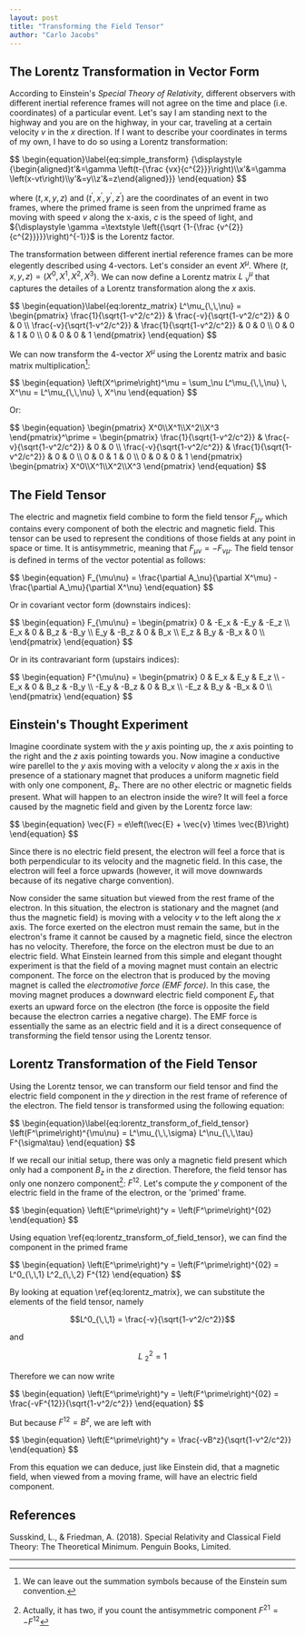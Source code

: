 ```yaml
---
layout: post
title: "Transforming the Field Tensor"
author: "Carlo Jacobs"
---
```


## The Lorentz Transformation in Vector Form
According to Einstein's _Special Theory of Relativity_,  different observers with different inertial reference frames will not agree on the time and place (i.e. coordinates) of a particular event. Let's say I am standing next to the highway and you are on the highway, in your car, traveling at a certain velocity $v$ in the $x$ direction. If I want to describe your coordinates in terms of my own, I have to do so using a Lorentz transformation:

<div class="equation">
$$
\begin{equation}\label{eq:simple_transform}
{\displaystyle {\begin{aligned}t'&=\gamma \left(t-{\frac {vx}{c^{2}}}\right)\\x'&=\gamma \left(x-vt\right)\\y'&=y\\z'&=z\end{aligned}}}
\end{equation}
$$
</div>

where $\left(t, x, y, z\right)$ and $\left(t^\prime, x^\prime, y^\prime, z^\prime\right)$ are the coordinates of an event in two frames, where the primed frame is seen from the unprimed frame as moving with speed $v$ along the x-axis, $c$ is the speed of light, and ${\displaystyle \gamma =\textstyle \left({\sqrt {1-{\frac {v^{2}}{c^{2}}}}}\right)^{-1}}$ is the Lorentz factor.

The transformation between different inertial reference frames can be more elegently described using 4-vectors. Let's consider an event $X^\mu$. Where $\left(t, x, y, z\right) = \left(X^0, X^1, X^2, X^3\right)$. We can now define a Lorentz matrix $L^\mu_{\,\,\nu}$ that captures the detailes of a Lorentz transformation along the $x$ axis.

<div class="equation">
$$
\begin{equation}\label{eq:lorentz_matrix}
L^\mu_{\,\,\nu} =
\begin{pmatrix}
\frac{1}{\sqrt{1-v^2/c^2}} & \frac{-v}{\sqrt{1-v^2/c^2}} & 0 & 0 \\
\frac{-v}{\sqrt{1-v^2/c^2}} & \frac{1}{\sqrt{1-v^2/c^2}} & 0 & 0 \\
0 & 0 & 1 & 0 \\
0 & 0 & 0 & 1
\end{pmatrix}
\end{equation}
$$
</div>

We can now transform the 4-vector $X^\mu$ using the Lorentz matrix and basic matrix multiplication[^1]:

<div class="equation">
$$
\begin{equation}
\left(X^\prime\right)^\mu = \sum_\nu L^\mu_{\,\,\nu} \, X^\nu = L^\mu_{\,\,\nu} \, X^\nu
\end{equation}
$$
</div>

Or:

<div class="equation">
$$
\begin{equation}
\begin{pmatrix}
X^0\\X^1\\X^2\\X^3
\end{pmatrix}^\prime
=
\begin{pmatrix}
\frac{1}{\sqrt{1-v^2/c^2}} & \frac{-v}{\sqrt{1-v^2/c^2}} & 0 & 0 \\
\frac{-v}{\sqrt{1-v^2/c^2}} & \frac{1}{\sqrt{1-v^2/c^2}} & 0 & 0 \\
0 & 0 & 1 & 0 \\
0 & 0 & 0 & 1
\end{pmatrix}
\begin{pmatrix}
X^0\\X^1\\X^2\\X^3
\end{pmatrix}
\end{equation}
$$
</div>

## The Field Tensor
The electric and magnetix field combine to form the field tensor $F_{\mu\nu}$ which contains every component of both the electric and magnetic field. This tensor can be used to represent the conditions of those fields at any point in space or time. It is antisymmetric, meaning that $F_{\mu\nu} = -F_{\nu\mu}$. The field tensor is defined in terms of the vector potential as follows:

<div class="equation">
$$
\begin{equation}
F_{\mu\nu} = \frac{\partial A_\nu}{\partial X^\mu} - \frac{\partial A_\mu}{\partial X^\nu}
\end{equation}
$$
</div>

Or in covariant vector form (downstairs indices):

<div class="equation">
$$
\begin{equation}
F_{\mu\nu} =
\begin{pmatrix}
0 & -E_x & -E_y & -E_z \\
E_x & 0 & B_z & -B_y \\
E_y & -B_z & 0 & B_x \\
E_z & B_y & -B_x & 0 \\
\end{pmatrix}
\end{equation}
$$
</div>

Or in its contravariant form (upstairs indices):

<div class="equation">
$$
\begin{equation}
F^{\mu\nu} =
\begin{pmatrix}
0 & E_x & E_y & E_z \\
-E_x & 0 & B_z & -B_y \\
-E_y & -B_z & 0 & B_x \\
-E_z & B_y & -B_x & 0 \\
\end{pmatrix}
\end{equation}
$$
</div>

## Einstein's Thought Experiment
Imagine coordinate system with the $y$ axis pointing up, the $x$ axis pointing to the right and the $z$ axis pointing towards you. Now imagine a conductive wire parellel to the $y$ axis moving with a velocity $v$ along the $x$ axis in the presence of a stationary magnet that produces a uniform magnetic field with only one component, $B_z$. There are no other electric or magnetic fields present. What will happen to an electron inside the wire? It will feel a force caused by the magnetic field and given by the Lorentz force law:

<div class="equation">
$$
\begin{equation}
\vec{F} = e\left(\vec{E} + \vec{v} \times \vec{B}\right)
\end{equation}
$$
</div>

Since there is no electric field present, the electron will feel a force that is both perpendicular to its velocity and the magnetic field. In this case, the electron will feel a force upwards (however, it will move downwards because of its negative charge convention).

Now consider the same situation but viewed from the rest frame of the electron. In this situation, the electron is stationary and the magnet (and thus the magnetic field) is moving with a velocity $v$ to the left along the $x$ axis. The force exerted on the electron must remain the same, but in the electron's frame it cannot be caused by a magnetic field, since the electron has no velocity. Therefore, the force on the electron must be due to an electric field. What Einstein learned from this simple and elegant thought experiment is that the field of a moving magnet must contain an electric component.
The force on the electron that is produced by the moving magnet is called the _electromotive force (EMF force)_. In this case, the moving magnet produces a downward electric field component $E_y$ that exerts an upward force on the electron (the force is opposite the field because the electron carries a negative charge). The EMF force is essentially the same as an electric field and it is a direct consequence of transforming the field tensor using the Lorentz tensor.

## Lorentz Transformation of the Field Tensor
Using the Lorentz tensor, we can transform our field tensor and find the electric field component in the $y$ direction in the rest frame of reference of the electron. The field tensor is transformed using the following equation:

<div class="equation">
$$
\begin{equation}\label{eq:lorentz_transform_of_field_tensor}
\left(F^\prime\right)^{\mu\nu} = L^\mu_{\,\,\sigma} L^\nu_{\,\,\tau} F^{\sigma\tau}
\end{equation}
$$
</div>

If we recall our initial setup, there was only a magnetic field present which only had a component $B_z$ in the $z$ direction. Therefore, the field tensor has only one nonzero component[^2]: $F^{12}$.
Let's compute the $y$ component of the electric field in the frame of the electron, or the 'primed' frame.

<div class="equation">
$$
\begin{equation}
\left(E^\prime\right)^y = \left(F^\prime\right)^{02}
\end{equation}
$$
</div>

Using equation \ref{eq:lorentz_transform_of_field_tensor}, we can find the component in the primed frame

<div class="equation">
$$
\begin{equation}
\left(E^\prime\right)^y = \left(F^\prime\right)^{02} = L^0_{\,\,1} L^2_{\,\,2} F^{12}
\end{equation}
$$
</div>

By looking at equation \ref{eq:lorentz_matrix}, we can substitute the elements of the field tensor, namely

$$L^0_{\,\,1} = \frac{-v}{\sqrt{1-v^2/c^2}}$$

and

$$L^2_{\,\,2} = 1$$

Therefore we can now write

<div class="equation">
$$
\begin{equation}
\left(E^\prime\right)^y = \left(F^\prime\right)^{02} = \frac{-vF^{12}}{\sqrt{1-v^2/c^2}}
\end{equation}
$$
</div>

But because $F^{12} = B^z$, we are left with

<div class="equation">
$$
\begin{equation}
\left(E^\prime\right)^y = \frac{-vB^z}{\sqrt{1-v^2/c^2}}
\end{equation}
$$
</div>

From this equation we can deduce, just like Einstein did, that a magnetic field, when viewed from a moving frame, will have an electric field component.

## References
Susskind, L., & Friedman, A. (2018). Special Relativity and Classical Field Theory: The Theoretical Minimum. Penguin Books, Limited.


***

[^1]: We can leave out the summation symbols because of the Einstein sum convention.
[^2]: Actually, it has two, if you count the antisymmetric component $F^{21} = -F^{12}$